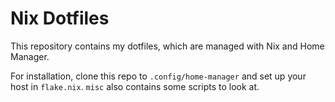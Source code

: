 # Nix Dotfiles
This repository contains my dotfiles, which are managed with Nix and
Home Manager.

For installation, clone this repo to `.config/home-manager` and set up your
host in `flake.nix`. `misc` also contains some scripts to look at.

